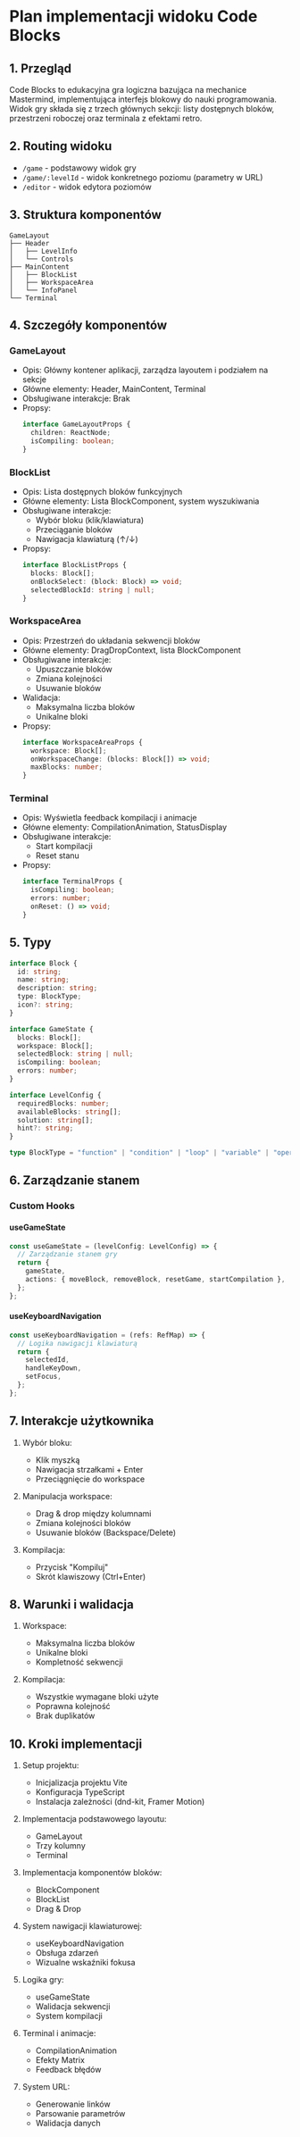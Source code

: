 # Plan implementacji widoku Code Blocks

## 1. Przegląd

Code Blocks to edukacyjna gra logiczna bazująca na mechanice Mastermind, implementująca interfejs blokowy do nauki programowania. Widok gry składa się z trzech głównych sekcji: listy dostępnych bloków, przestrzeni roboczej oraz terminala z efektami retro.

## 2. Routing widoku

- `/game` - podstawowy widok gry
- `/game/:levelId` - widok konkretnego poziomu (parametry w URL)
- `/editor` - widok edytora poziomów

## 3. Struktura komponentów

```
GameLayout
├── Header
│   ├── LevelInfo
│   └── Controls
├── MainContent
│   ├── BlockList
│   ├── WorkspaceArea
│   └── InfoPanel
└── Terminal
```

## 4. Szczegóły komponentów

### GameLayout

- Opis: Główny kontener aplikacji, zarządza layoutem i podziałem na sekcje
- Główne elementy: Header, MainContent, Terminal
- Obsługiwane interakcje: Brak
- Propsy:
  ```typescript
  interface GameLayoutProps {
    children: ReactNode;
    isCompiling: boolean;
  }
  ```

### BlockList

- Opis: Lista dostępnych bloków funkcyjnych
- Główne elementy: Lista BlockComponent, system wyszukiwania
- Obsługiwane interakcje:
  - Wybór bloku (klik/klawiatura)
  - Przeciąganie bloków
  - Nawigacja klawiaturą (↑/↓)
- Propsy:
  ```typescript
  interface BlockListProps {
    blocks: Block[];
    onBlockSelect: (block: Block) => void;
    selectedBlockId: string | null;
  }
  ```

### WorkspaceArea

- Opis: Przestrzeń do układania sekwencji bloków
- Główne elementy: DragDropContext, lista BlockComponent
- Obsługiwane interakcje:
  - Upuszczanie bloków
  - Zmiana kolejności
  - Usuwanie bloków
- Walidacja:
  - Maksymalna liczba bloków
  - Unikalne bloki
- Propsy:
  ```typescript
  interface WorkspaceAreaProps {
    workspace: Block[];
    onWorkspaceChange: (blocks: Block[]) => void;
    maxBlocks: number;
  }
  ```

### Terminal

- Opis: Wyświetla feedback kompilacji i animacje
- Główne elementy: CompilationAnimation, StatusDisplay
- Obsługiwane interakcje:
  - Start kompilacji
  - Reset stanu
- Propsy:
  ```typescript
  interface TerminalProps {
    isCompiling: boolean;
    errors: number;
    onReset: () => void;
  }
  ```

## 5. Typy

```typescript
interface Block {
  id: string;
  name: string;
  description: string;
  type: BlockType;
  icon?: string;
}

interface GameState {
  blocks: Block[];
  workspace: Block[];
  selectedBlock: string | null;
  isCompiling: boolean;
  errors: number;
}

interface LevelConfig {
  requiredBlocks: number;
  availableBlocks: string[];
  solution: string[];
  hint?: string;
}

type BlockType = "function" | "condition" | "loop" | "variable" | "operator";
```

## 6. Zarządzanie stanem

### Custom Hooks

#### useGameState

```typescript
const useGameState = (levelConfig: LevelConfig) => {
  // Zarządzanie stanem gry
  return {
    gameState,
    actions: { moveBlock, removeBlock, resetGame, startCompilation },
  };
};
```

#### useKeyboardNavigation

```typescript
const useKeyboardNavigation = (refs: RefMap) => {
  // Logika nawigacji klawiaturą
  return {
    selectedId,
    handleKeyDown,
    setFocus,
  };
};
```

## 7. Interakcje użytkownika

1. Wybór bloku:

   - Klik myszką
   - Nawigacja strzałkami + Enter
   - Przeciągnięcie do workspace

2. Manipulacja workspace:

   - Drag & drop między kolumnami
   - Zmiana kolejności bloków
   - Usuwanie bloków (Backspace/Delete)

3. Kompilacja:
   - Przycisk "Kompiluj"
   - Skrót klawiszowy (Ctrl+Enter)

## 8. Warunki i walidacja

1. Workspace:

   - Maksymalna liczba bloków
   - Unikalne bloki
   - Kompletność sekwencji

2. Kompilacja:
   - Wszystkie wymagane bloki użyte
   - Poprawna kolejność
   - Brak duplikatów

## 10. Kroki implementacji

1. Setup projektu:

   - Inicjalizacja projektu Vite
   - Konfiguracja TypeScript
   - Instalacja zależności (dnd-kit, Framer Motion)

2. Implementacja podstawowego layoutu:

   - GameLayout
   - Trzy kolumny
   - Terminal

3. Implementacja komponentów bloków:

   - BlockComponent
   - BlockList
   - Drag & Drop

4. System nawigacji klawiaturowej:

   - useKeyboardNavigation
   - Obsługa zdarzeń
   - Wizualne wskaźniki fokusa

5. Logika gry:

   - useGameState
   - Walidacja sekwencji
   - System kompilacji

6. Terminal i animacje:

   - CompilationAnimation
   - Efekty Matrix
   - Feedback błędów

7. System URL:

   - Generowanie linków
   - Parsowanie parametrów
   - Walidacja danych
